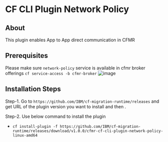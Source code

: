 # CF CLI Plugin Network Policy

## About
This plugin enables App to App direct communication in CFMR

## Prerequisites
Please make sure `network-policy` service is available in cfmr broker offerings
`cf service-access -b cfmr-broker`
![image](https://user-images.githubusercontent.com/84785003/130772976-1b0246a0-44fd-4f17-afdb-1fff84f1cab5.png)

## Installation Steps
Step-1. Go to `https://github.com/IBM/cf-migration-runtime/releases` and get URL of the plugin version you want to install and then .

Step-2. Use below command to install the plugin
- `cf install-plugin -f https://github.com/IBM/cf-migration-runtime/releases/download/v1.0.0/cfmr-cf-cli-plugin-network-policy-linux-amd64`